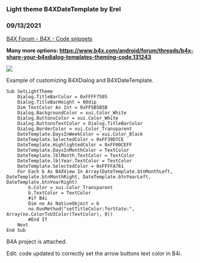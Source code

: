 ###  Light theme B4XDateTemplate by Erel
### 09/13/2021
[B4X Forum - B4X - Code snippets](https://www.b4x.com/android/forum/threads/111837/)

**Many more options: <https://www.b4x.com/android/forum/threads/b4x-share-your-b4xdialog-templates-theming-code.131243>**  
  
![](https://www.b4x.com/basic4android/images/i_view64_QAmn2SVit7.png)  
  
Example of customizing B4XDialog and B4XDateTemplate.  
  

```B4X
Sub SetLightTheme  
    Dialog.TitleBarColor = 0xFFFF7505  
    Dialog.TitleBarHeight = 80dip  
    Dim TextColor As Int = 0xFF5B5B5B  
    Dialog.BackgroundColor = xui.Color_White  
    Dialog.ButtonsColor = xui.Color_White  
    Dialog.ButtonsTextColor = Dialog.TitleBarColor  
    Dialog.BorderColor = xui.Color_Transparent  
    DateTemplate.DaysInWeekColor = xui.Color_Black  
    DateTemplate.SelectedColor = 0xFF39D7CE  
    DateTemplate.HighlightedColor = 0xFF00CEFF  
    DateTemplate.DaysInMonthColor = TextColor  
    DateTemplate.lblMonth.TextColor = TextColor  
    DateTemplate.lblYear.TextColor = TextColor  
    DateTemplate.SelectedColor = 0xFFFFA761  
    For Each b As B4XView In Array(DateTemplate.btnMonthLeft, DateTemplate.btnMonthRight, DateTemplate.btnYearLeft, DateTemplate.btnYearRight)  
        b.Color = xui.Color_Transparent  
        b.TextColor = TextColor  
        #if B4i  
        Dim no As NativeObject = b  
        no.RunMethod("setTitleColor:forState:", Array(no.ColorToUIColor(TextColor), 0))  
        #End If  
    Next  
End Sub
```

  
  
B4A project is attached.  
  
Edit: code updated to correctly set the arrow buttons text color in B4i.